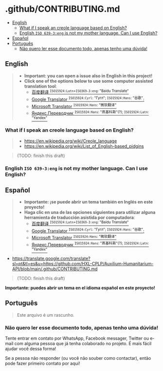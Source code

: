 # .github/CONTRIBUTING.md

<!--
- https://docs.github.com/pt/communities/setting-up-your-project-for-healthy-contributions/setting-guidelines-for-repository-contributors
- https://docs.github.com/en/communities/setting-up-your-project-for-healthy-contributions/setting-guidelines-for-repository-contributors
- https://github.com/github/docs/contribute
-->

<!-- TOC depthFrom:2 depthTo:3 -->

- [English](#english)
    - [What if I speak an creole language based on English?](#what-if-i-speak-an-creole-language-based-on-english)
    - [English `ISO 639-3:eng` is not my mother language. Can I use English?](#english-iso-639-3eng-is-not-my-mother-language-can-i-use-english)
- [Español](#español)
- [Português](#português)
    - [Não quero ler esse documento todo, apenas tenho uma dúvida!](#não-quero-ler-esse-documento-todo-apenas-tenho-uma-dúvida)

<!-- /TOC -->

## English

> - **Important: you can open a issue also in English in this project!**
> - **Click one of the options below to use some computer assisted translation tool**:
>   - [百度翻译 <sup>`ISO15924:Latn`+`ISO369-3:eng`: "Baidu Translate"</sup>](http://fanyi.baidu.com/transpage?query=https%3A%2F%2Fgithub.com%2FHXL-CPLP%2FAuxilium-Humanitarium-API%2Fblob%2Fmain%2F.github%2FCONTRIBUTING.md&from=pt&to=en&source=url&render=1)
>   - [Google Translator <sup>`ISO15924:Cyrl`: "Гугл"; `ISO15924:Hans`: "谷歌"</sup>;](https://translate.google.com/translate?sl=pt&tl=en&u=https://github.com/HXL-CPLP/Auxilium-Humanitarium-API/blob/main/.github/CONTRIBUTING.md)
>   - [Microsoft Translator <sup>`ISO15924:Hans`: "微软翻译"</sup>](https://www.translatetheweb.com/?from=pt-PT&to=en&dl=en&ref=trb&a=https%3A%2F%2Fgithub.com%2FHXL-CPLP%2FAuxilium-Humanitarium-API%2Fblob%2Fmain%2F.github%2FCONTRIBUTING.md)
>   - [Яндекс.Переводчик <sup>`ISO15924:Hans`: "燕基科斯"(?); `ISO15924:Latn`: "Yandex"</sup>](https://translate.yandex.com/translate?lang=pt-en&url=https%3A%2F%2Fgithub.com%2FHXL-CPLP%2FAuxilium-Humanitarium-API%2Fblob%2Fmain%2F.github%2FCONTRIBUTING.md)

<!--
- Google:
  - https://zh.wikipedia.org/wiki/Google
- Baidu Translate, https://zh.wikipedia.org/wiki/%E7%99%BE%E5%BA%A6%E7%BF%BB%E8%AF%91
- Tradutor yandex, Яндекс.Переводчик, https://ru.wikipedia.org/wiki/%D0%AF%D0%BD%D0%B4%D0%B5%D0%BA%D1%81.%D0%9F%D0%B5%D1%80%D0%B5%D0%B2%D0%BE%D0%B4%D1%87%D0%B8%D0%BA
- https://zh.wikipedia.org/wiki/%E5%BE%AE%E8%BD%AF%E7%BF%BB%E8%AF%91
-->

### What if I speak an creole language based on English?
> - https://en.wikipedia.org/wiki/Creole_language
> - https://en.wikipedia.org/wiki/List_of_English-based_pidgins

> (TODO: finish this draft)

### English `ISO 639-3:eng` is not my mother language. Can I use English?

## Español

> - **Importante: ¡se puede abrir un tema también en Inglés en este proyecto!**
> - **Haga clic en una de las opciones siguientes para utilizar alguna
>     herramienta de traducción asistida por computadora**:
>   - [百度翻译 <sup>`ISO15924:Latn`+`ISO369-3:eng`: "Baidu Translate"</sup>](http://fanyi.baidu.com/transpage?query=https%3A%2F%2Fgithub.com%2FHXL-CPLP%2FAuxilium-Humanitarium-API%2Fblob%2Fmain%2F.github%2FCONTRIBUTING.md&from=pt&to=es&source=url&render=1)
>   - [Google Translator <sup>`ISO15924:Cyrl`: "Гугл"; `ISO15924:Hans`: "谷歌"</sup>;](https://translate.google.com/translate?sl=pt&tl=es&u=https://github.com/HXL-CPLP/Auxilium-Humanitarium-API/blob/main/.github/CONTRIBUTING.md)
>   - [Microsoft Translator <sup>`ISO15924:Hans`: "微软翻译"</sup>](https://www.translatetheweb.com/?from=pt-PT&to=es&dl=en&ref=trb&a=https%3A%2F%2Fgithub.com%2FHXL-CPLP%2FAuxilium-Humanitarium-API%2Fblob%2Fmain%2F.github%2FCONTRIBUTING.md)
>   - [Яндекс.Переводчик <sup>`ISO15924:Hans`: "燕基科斯"(?); `ISO15924:Latn`: "Yandex"</sup>](https://translate.yandex.com/translate?lang=pt-es&url=https%3A%2F%2Fgithub.com%2FHXL-CPLP%2FAuxilium-Humanitarium-API%2Fblob%2Fmain%2F.github%2FCONTRIBUTING.md)


- <https://translate.google.com/translate?sl=pt&tl=es&u=https://github.com/HXL-CPLP/Auxilium-Humanitarium-API/blob/main/.github/CONTRIBUTING.md>

> (TODO: finish this draft)

**Importante: puedes abrir un tema en el idioma español en este proyecto!**

## Português

> Este arquivo é um rascunho.

### Não quero ler esse documento todo, apenas tenho uma dúvida!

Tente entrar em contato por WhatsApp, Facebook messager, Twitter ou e-mail
com alguma pessoa que já tenha colaborado no projeto. É mais fácil ajudar
você dessa forma!

Se a pessoa não responder (ou você não souber como contactar), então pode fazer
primeiro contato por aqui!
